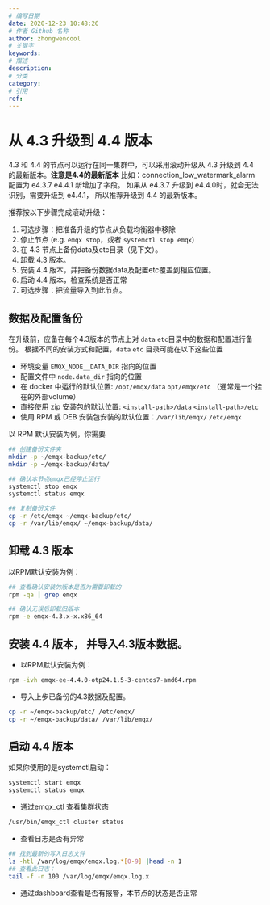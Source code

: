 ```yaml
---
# 编写日期
date: 2020-12-23 10:48:26
# 作者 Github 名称
author: zhongwencool
# 关键字
keywords:
# 描述
description:
# 分类
category:
# 引用
ref:
---
```


# 从 4.3 升级到 4.4 版本

4.3 和 4.4 的节点可以运行在同一集群中，可以采用滚动升级从 4.3 升级到 4.4 的最新版本。**注意是4.4的最新版本**
比如：connection_low_watermark_alarm 配置为 e4.3.7 e4.4.1 新增加了字段。 如果从 e4.3.7 升级到 e4.4.0时，就会无法识别，需要升级到 e4.4.1，
所以推荐升级到 4.4 的最新版本。

推荐按以下步骤完成滚动升级：

1. 可选步骤：把准备升级的节点从负载均衡器中移除
1. 停止节点 (e.g. `emqx stop`，或者 `systemctl stop emqx`)
1. 在 4.3 节点上备份data及etc目录（见下文）。
1. 卸载 4.3 版本。
1. 安装 4.4 版本，并把备份数据data及配置etc覆盖到相应位置。
1. 启动 4.4 版本，检查系统是否正常
1. 可选步骤：把流量导入到此节点。

## 数据及配置备份

在升级前，应备在每个4.3版本的节点上对 `data` `etc`目录中的数据和配置进行备份。
根据不同的安装方式和配置，`data` `etc` 目录可能在以下这些位置
* 环境变量 `EMQX_NODE__DATA_DIR` 指向的位置
* 配置文件中 `node.data_dir` 指向的位置
* 在 docker 中运行的默认位置: `/opt/emqx/data` `opt/emqx/etc` （通常是一个挂在的外部volume）
* 直接使用 zip 安装包的默认位置: `<install-path>/data` `<install-path>/etc`
* 使用 RPM 或 DEB 安装包安装的默认位置：`/var/lib/emqx/` `/etc/emqx`

以 RPM 默认安装为例，你需要

```bash
## 创建备份文件夹
mkdir -p ~/emqx-backup/etc/
mkdir -p ~/emqx-backup/data/

## 确认本节点emqx已经停止运行
systemctl stop emqx
systemctl status emqx

## 复制备份文件
cp -r /etc/emqx ~/emqx-backup/etc/
cp -r /var/lib/emqx/ ~/emqx-backup/data/
```

## 卸载 4.3 版本

以RPM默认安装为例：

```bash
## 查看确认安装的版本是否为需要卸载的
rpm -qa | grep emqx

## 确认无误后卸载旧版本
rpm -e emqx-4.3.x-x.x86_64
```

## 安装 4.4 版本， 并导入4.3版本数据。

- 以RPM默认安装为例：

```bash
rpm -ivh emqx-ee-4.4.0-otp24.1.5-3-centos7-amd64.rpm
```

- 导入上步已备份的4.3数据及配置。

```bash
cp -r ~/emqx-backup/etc/ /etc/emqx/
cp -r ~/emqx-backup/data/ /var/lib/emqx/
```

## 启动 4.4 版本

如果你使用的是systemctl启动：

```bash
systemctl start emqx
systemctl status emqx
```

- 通过emqx_ctl 查看集群状态

```bash
/usr/bin/emqx_ctl cluster status

```

- 查看日志是否有异常

```bash
## 找到最新的写入日志文件
ls -htl /var/log/emqx/emqx.log.*[0-9] |head -n 1
## 查看此日志：
tail -f -n 100 /var/log/emqx/emqx.log.x
```

- 通过dashboard查看是否有报警，本节点的状态是否正常
